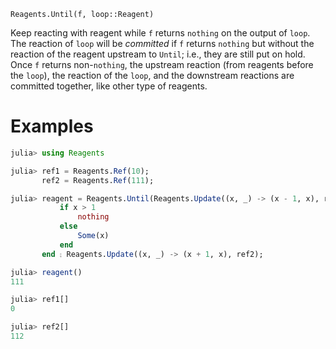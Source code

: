     Reagents.Until(f, loop::Reagent)

Keep reacting with reagent while `f` returns `nothing` on the output of `loop`.
The reaction of `loop` will be *committed* if `f` returns `nothing` but without
the reaction of the reagent upstream to `Until`; i.e., they are still put on
hold.  Once `f` returns non-`nothing`, the upstream reaction (from reagents
before the `loop`), the reaction of the `loop`, and the downstream reactions are
committed together, like other type of reagents.

# Examples

```julia
julia> using Reagents

julia> ref1 = Reagents.Ref(10);
       ref2 = Reagents.Ref(111);

julia> reagent = Reagents.Until(Reagents.Update((x, _) -> (x - 1, x), ref1)) do x
           if x > 1
               nothing
           else
               Some(x)
           end
       end ⨟ Reagents.Update((x, _) -> (x + 1, x), ref2);

julia> reagent()
111

julia> ref1[]
0

julia> ref2[]
112
```
